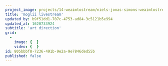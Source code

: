 ```yaml
---
project_image: projects/14-weaimtostream/niels-jonas-simons-weaimtostream-titelbild.jpg
title: 'moglii livestream'
updated_by: b9f51dd1-707c-4753-ad84-3c5121b5e994
updated_at: 1620733924
subtitle: 'art direction'
grid:
  -
    image: {  }
    video: {  }
id: 805bbbf8-7236-491b-9e2a-9e7846ded55b
published: false
---
```

